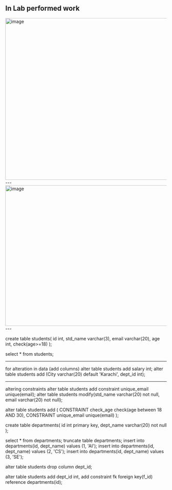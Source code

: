 In Lab performed work
---
<img width="659" height="505" alt="image" src="https://github.com/user-attachments/assets/eeee5b3d-3adb-4523-8de8-015a9d83fdc3" />
---
<img width="698" height="439" alt="image" src="https://github.com/user-attachments/assets/2bfb5a56-d7b4-4651-ad60-1ada74323547" />
---

create table students(
id int, 
std_name varchar(3),
email varchar(20),
age int,
check(age>=18)
);

select * from students;

---

for alteration in data (add columns)
alter table students add salary int;
alter table students add (City varchar(20) default 'Karachi', dept_id int);

---
altering constraints
alter table students add constraint unique_email unique(email);
alter table students modify(std_name varchar(20) not null, email varchar(20) not null); 

alter table students add ( CONSTRAINT
check_age check(age between 18 AND 30),
CONSTRAINT unique_email unique(email)
);


create table departments(
id int primary key,
dept_name varchar(20) not null
);

select * from departments;
truncate table departments;
insert into departments(id, dept_name) values (1, 'AI');
insert into departments(id, dept_name) values (2, 'CS');
insert into departments(id, dept_name) values (3, 'SE');

alter table students drop column dept_id;

alter table students add dept_id int, add constraint fk foreign key(f_id) reference departments(id);





